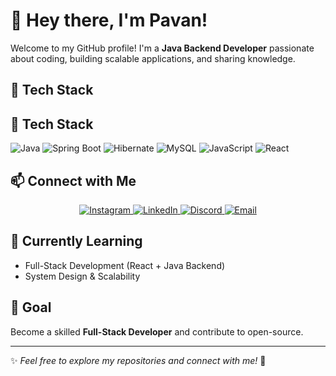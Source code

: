 # 👋 Hey there, I'm Pavan!  

Welcome to my GitHub profile! I'm a **Java Backend Developer** passionate about coding, building scalable applications, and sharing knowledge.  

## 🚀 Tech Stack  

## 🚀 Tech Stack  

![Java](https://img.shields.io/badge/Java-%23ED8B00.svg?style=flat-square&logo=openjdk&logoColor=white) 
![Spring Boot](https://img.shields.io/badge/Spring%20Boot-%236DB33F.svg?style=flat-square&logo=springboot&logoColor=white) 
![Hibernate](https://img.shields.io/badge/Hibernate-%23469341.svg?style=flat-square&logo=hibernate&logoColor=white) 
![MySQL](https://img.shields.io/badge/MySQL-%2300f.svg?style=flat-square&logo=mysql&logoColor=white) 
![JavaScript](https://img.shields.io/badge/JavaScript-%23F7DF1E.svg?style=flat-square&logo=javascript&logoColor=black) 
![React](https://img.shields.io/badge/React-%2361DAFB.svg?style=flat-square&logo=react&logoColor=black) 



## 📫 Connect with Me  

<p align="center">
  <a href="https://www.instagram.com/pavan._.h/" target="_blank">
    <img src="https://img.shields.io/badge/Instagram-%23E4405F.svg?style=for-the-badge&logo=instagram&logoColor=white" alt="Instagram">
  </a>
  <a href="https://www.linkedin.com/in/pavan-h-808a1a19b" target="_blank">
    <img src="https://img.shields.io/badge/LinkedIn-%230077B5.svg?style=for-the-badge&logo=linkedin&logoColor=white" alt="LinkedIn">
  </a>
  <a href="#" target="_blank">
    <img src="https://img.shields.io/badge/Discord-%235865F2.svg?style=for-the-badge&logo=discord&logoColor=white" alt="Discord">
  </a>
  <a href="mailto:your-email@example.com" target="_blank">
    <img src="https://img.shields.io/badge/Email-%23D14836.svg?style=for-the-badge&logo=gmail&logoColor=white" alt="Email">
  </a>
</p>

## 🎯 Currently Learning  
- Full-Stack Development (React + Java Backend)  
- System Design & Scalability  

## 📌 Goal  
Become a skilled **Full-Stack Developer** and contribute to open-source.  

---

✨ _Feel free to explore my repositories and connect with me!_ 🚀
